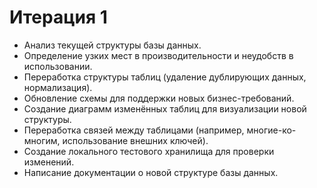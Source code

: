 # Итерация 1

- Анализ текущей структуры базы данных.
- Определение узких мест в производительности и неудобств в использовании.
- Переработка структуры таблиц (удаление дублирующих данных, нормализация).
- Обновление схемы для поддержки новых бизнес-требований.
- Создание диаграмм изменённых таблиц для визуализации новой структуры.
- Переработка связей между таблицами (например, многие-ко-многим, использование внешних ключей).
- Создание локального тестового хранилища для проверки изменений.
- Написание документации о новой структуре базы данных.

